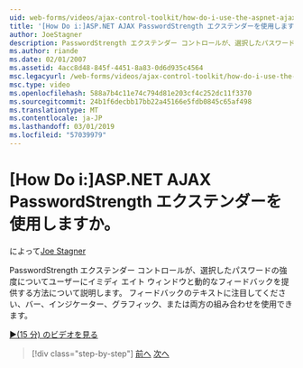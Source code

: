 ```yaml
---
uid: web-forms/videos/ajax-control-toolkit/how-do-i-use-the-aspnet-ajax-passwordstrength-extender
title: '[How Do i:]ASP.NET AJAX PasswordStrength エクステンダーを使用しますか。 | Microsoft Docs'
author: JoeStagner
description: PasswordStrength エクステンダー コントロールが、選択したパスワードの強度についてユーザーにイミディ エイト ウィンドウと動的なフィードバックを提供する方法について説明します。 フィードバック c.
ms.author: riande
ms.date: 02/01/2007
ms.assetid: 4acc8d48-845f-4451-8a83-0d6d935c4564
msc.legacyurl: /web-forms/videos/ajax-control-toolkit/how-do-i-use-the-aspnet-ajax-passwordstrength-extender
msc.type: video
ms.openlocfilehash: 588a7b4c11e74c794d81e203cf4c252dc11f3370
ms.sourcegitcommit: 24b1f6decbb17bb22a45166e5fdb0845c65af498
ms.translationtype: MT
ms.contentlocale: ja-JP
ms.lasthandoff: 03/01/2019
ms.locfileid: "57039979"
---
```

<a name="how-do-i-use-the-aspnet-ajax-passwordstrength-extender"></a>[How Do i:]ASP.NET AJAX PasswordStrength エクステンダーを使用しますか。
====================
によって[Joe Stagner](https://github.com/JoeStagner)

PasswordStrength エクステンダー コントロールが、選択したパスワードの強度についてユーザーにイミディ エイト ウィンドウと動的なフィードバックを提供する方法について説明します。 フィードバックのテキストに注目してください、バー、インジケーター、グラフィック、または両方の組み合わせを使用できます。

[&#9654;(15 分) のビデオを見る](https://channel9.msdn.com/Blogs/ASP-NET-Site-Videos/how-do-i-use-the-aspnet-ajax-passwordstrength-extender)

> [!div class="step-by-step"]
> [前へ](how-do-i-use-the-aspnet-ajax-dropshadow-extender.md)
> [次へ](how-do-i-get-started-with-the-aspnet-ajax-animation-extender-control.md)
